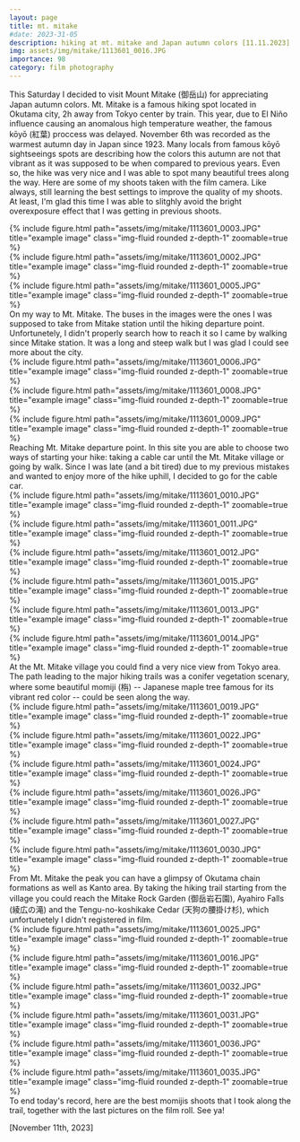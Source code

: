 ```yaml
---
layout: page
title: mt. mitake
#date: 2023-31-05
description: hiking at mt. mitake and Japan autumn colors [11.11.2023]
img: assets/img/mitake/1113601_0016.JPG
importance: 98
category: film photography
---
```


This Saturday I decided to visit Mount Mitake (御岳山) for appreciating Japan autumn colors. Mt. Mitake is a famous hiking spot located in Okutama city, 2h away from Tokyo center by train. This year, due to El Niño influence causing an anomalous high temperature weather, the famous kōyō (紅葉) proccess was delayed. November 6th was recorded as the warmest autumn day in Japan since 1923. Many locals from famous kōyō sightseeings spots are describing how the colors this autumn are not that vibrant as it was supposed to be when compared to previous years. Even so, the hike was very nice and I was able to spot many beautiful trees along the way. Here are some of my shoots taken with the film camera. Like always, still learning the best settings to improve the quality of my shoots. At least, I'm glad this time I was able to slitghly avoid the bright overexposure effect that I was getting in previous shoots.

<div class="row">
    <div class="col-sm mt-3 mt-md-0">
        {% include figure.html path="assets/img/mitake/1113601_0003.JPG" title="example image" class="img-fluid rounded z-depth-1" zoomable=true %}
    </div>
    <div class="col-sm mt-3 mt-md-0">
        {% include figure.html path="assets/img/mitake/1113601_0002.JPG" title="example image" class="img-fluid rounded z-depth-1" zoomable=true %}
    </div>
    <div class="col-sm mt-3 mt-md-0">
        {% include figure.html path="assets/img/mitake/1113601_0005.JPG" title="example image" class="img-fluid rounded z-depth-1" zoomable=true %}
    </div>
</div>


<div class="caption">
    On my way to Mt. Mitake. The buses in the images were the ones I was supposed to take from Mitake station until the hiking departure point. Unfortunetely, I didn't properly search how to reach it so I came by walking since Mitake station. It was a long and steep walk but I was glad I could see more about the city.
</div>


<div class="row">
    <div class="col-sm mt-3 mt-md-0">
        {% include figure.html path="assets/img/mitake/1113601_0006.JPG" title="example image" class="img-fluid rounded z-depth-1" zoomable=true %}
    </div>
    <div class="col-sm mt-3 mt-md-0">
        {% include figure.html path="assets/img/mitake/1113601_0008.JPG" title="example image" class="img-fluid rounded z-depth-1" zoomable=true %}
    </div>
    <div class="col-sm mt-3 mt-md-0">
        {% include figure.html path="assets/img/mitake/1113601_0009.JPG" title="example image" class="img-fluid rounded z-depth-1" zoomable=true %}
    </div>
</div>


<div class="caption">
    Reaching Mt. Mitake departure point. In this site you are able to choose two ways of starting your hike: taking a cable car until the Mt. Mitake village or going by walk. Since I was late (and a bit tired) due to my previous mistakes and wanted to enjoy more of the hike uphill, I decided to go for the cable car.
</div>

<div class="row">
    <div class="col-sm mt-3 mt-md-0">
        {% include figure.html path="assets/img/mitake/1113601_0010.JPG" title="example image" class="img-fluid rounded z-depth-1" zoomable=true %}
    </div>
    <div class="col-sm mt-3 mt-md-0">
        {% include figure.html path="assets/img/mitake/1113601_0011.JPG" title="example image" class="img-fluid rounded z-depth-1" zoomable=true %}
    </div>
    <div class="col-sm mt-3 mt-md-0">
        {% include figure.html path="assets/img/mitake/1113601_0012.JPG" title="example image" class="img-fluid rounded z-depth-1" zoomable=true %}
    </div>
</div>

<div class="row">
    <div class="col-sm mt-3 mt-md-0">
        {% include figure.html path="assets/img/mitake/1113601_0015.JPG" title="example image" class="img-fluid rounded z-depth-1" zoomable=true %}
    </div>
    <div class="col-sm mt-3 mt-md-0">
        {% include figure.html path="assets/img/mitake/1113601_0013.JPG" title="example image" class="img-fluid rounded z-depth-1" zoomable=true %}
    </div>
    <div class="col-sm mt-3 mt-md-0">
        {% include figure.html path="assets/img/mitake/1113601_0014.JPG" title="example image" class="img-fluid rounded z-depth-1" zoomable=true %}
    </div>
</div>

<div class="caption">
    At the Mt. Mitake village you could find a very nice view from Tokyo area. The path leading to the major hiking trails was a conifer vegetation scenary, where some beautiful momiji (栴) -- Japanese maple tree famous for its vibrant red color -- could be seen along the way.
</div>

<div class="row">
    <div class="col-sm mt-3 mt-md-0">
        {% include figure.html path="assets/img/mitake/1113601_0019.JPG" title="example image" class="img-fluid rounded z-depth-1" zoomable=true %}
    </div>
    <div class="col-sm mt-3 mt-md-0">
        {% include figure.html path="assets/img/mitake/1113601_0022.JPG" title="example image" class="img-fluid rounded z-depth-1" zoomable=true %}
    </div>
    <div class="col-sm mt-3 mt-md-0">
        {% include figure.html path="assets/img/mitake/1113601_0024.JPG" title="example image" class="img-fluid rounded z-depth-1" zoomable=true %}
    </div>
</div>

<div class="row">
    <div class="col-sm mt-3 mt-md-0">
        {% include figure.html path="assets/img/mitake/1113601_0026.JPG" title="example image" class="img-fluid rounded z-depth-1" zoomable=true %}
    </div>
    <div class="col-sm mt-3 mt-md-0">
        {% include figure.html path="assets/img/mitake/1113601_0027.JPG" title="example image" class="img-fluid rounded z-depth-1" zoomable=true %}
    </div>
    <div class="col-sm mt-3 mt-md-0">
        {% include figure.html path="assets/img/mitake/1113601_0030.JPG" title="example image" class="img-fluid rounded z-depth-1" zoomable=true %}
    </div>
</div>

<div class="caption">
From Mt. Mitake the peak you can have a glimpsy of Okutama chain formations as well as Kanto area. By taking the hiking trail starting from the village you could reach the Mitake Rock Garden (御岳岩石園), Ayahiro Falls (綾広の滝) and the Tengu-no-koshikake Cedar (天狗の腰掛け杉), which unfortunetely I didn't registered in film. 
</div>

<div class="row">
    <div class="col-sm mt-3 mt-md-0">
        {% include figure.html path="assets/img/mitake/1113601_0025.JPG" title="example image" class="img-fluid rounded z-depth-1" zoomable=true %}
    </div>
    <div class="col-sm mt-3 mt-md-0">
        {% include figure.html path="assets/img/mitake/1113601_0016.JPG" title="example image" class="img-fluid rounded z-depth-1" zoomable=true %}
    </div>
    <div class="col-sm mt-3 mt-md-0">
        {% include figure.html path="assets/img/mitake/1113601_0032.JPG" title="example image" class="img-fluid rounded z-depth-1" zoomable=true %}
    </div>
</div>

<div class="row">
    <div class="col-sm mt-3 mt-md-0">
        {% include figure.html path="assets/img/mitake/1113601_0031.JPG" title="example image" class="img-fluid rounded z-depth-1" zoomable=true %}
    </div>
    <div class="col-sm mt-3 mt-md-0">
        {% include figure.html path="assets/img/mitake/1113601_0036.JPG" title="example image" class="img-fluid rounded z-depth-1" zoomable=true %}
    </div>
    <div class="col-sm mt-3 mt-md-0">
        {% include figure.html path="assets/img/mitake/1113601_0035.JPG" title="example image" class="img-fluid rounded z-depth-1" zoomable=true %}
    </div>
</div>

<div class="caption">
    To end today's record, here are the best momijis shoots that I took along the trail, together with the last pictures on the film roll. See ya!
</div>

[November 11th, 2023]